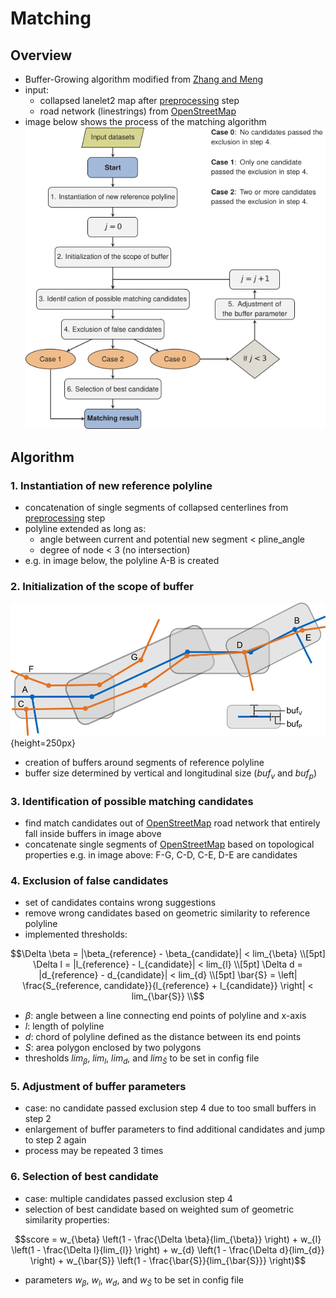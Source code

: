 # Matching

## Overview

- Buffer-Growing algorithm modified from [Zhang and Meng](https://www.semanticscholar.org/paper/A-generic-matching-algorithm-for-line-networks-of-Zhang-Shi/3e055f09341508dc0608e60a2f419df69968def6)
- input:
  - collapsed lanelet2 map after [preprocessing](preprocessing.md) step
  - road network (linestrings) from [OpenStreetMap](openstreetmap.org/)
- image below shows the process of the matching algorithm\
  ![image](img/bg_process.png)

## Algorithm

### 1. Instantiation of new reference polyline

- concatenation of single segments of collapsed centerlines from [preprocessing](preprocessing.md) step
- polyline extended as long as:
  - angle between current and potential new segment < pline_angle
  - degree of node < 3 (no intersection)
- e.g. in image below, the polyline A-B is created

### 2. Initialization of the scope of buffer

![image](img/bg_buffer.png){height=250px}

- creation of buffers around segments of reference polyline
- buffer size determined by vertical and longitudinal size ($buf_v$ and $buf_p$)

### 3. Identification of possible matching candidates

- find match candidates out of [OpenStreetMap](openstreetmap.org/) road network that entirely fall inside buffers in image above
- concatenate single segments of [OpenStreetMap](openstreetmap.org/) based on topological properties
  e.g. in image above: F-G, C-D, C-E, D-E are candidates

### 4. Exclusion of false candidates

- set of candidates contains wrong suggestions
- remove wrong candidates based on geometric similarity to reference polyline
- implemented thresholds:

```math
\Delta \beta = |\beta_{reference} - \beta_{candidate}| < lim_{\beta} \\[5pt]
\Delta l = |l_{reference} - l_{candidate}| < lim_{l} \\[5pt]
\Delta d = |d_{reference} - d_{candidate}| < lim_{d} \\[5pt]
\bar{S} = \left| \frac{S_{reference, candidate}}{l_{reference} + l_{candidate}} \right| < lim_{\bar{S}} \\
```

- $\beta$: angle between a line connecting end points of polyline and x-axis
- $l$: length of polyline
- $d$: chord of polyline defined as the distance between its end points
- $S$: area polygon enclosed by two polygons
- thresholds $lim_{\beta}$, $lim_{l}$, $lim_{d}$, and $lim_{\bar{S}}$ to be set in config file

### 5. Adjustment of buffer parameters

- case: no candidate passed exclusion step 4 due to too small buffers in step 2
- enlargement of buffer parameters to find additional candidates and jump to step 2 again
- process may be repeated 3 times

### 6. Selection of best candidate

- case: multiple candidates passed exclusion step 4
- selection of best candidate based on weighted sum of geometric similarity properties:

```math
score = w_{\beta} \left(1 - \frac{\Delta \beta}{lim_{\beta}} \right) + w_{l} \left(1 - \frac{\Delta l}{lim_{l}} \right) + w_{d} \left(1 - \frac{\Delta d}{lim_{d}} \right) + w_{\bar{S}} \left(1 - \frac{\bar{S}}{lim_{\bar{S}}} \right)
```

- parameters $w_{\beta}$, $w_{l}$, $w_{d}$, and $w_{\bar{S}}$ to be set in config file
